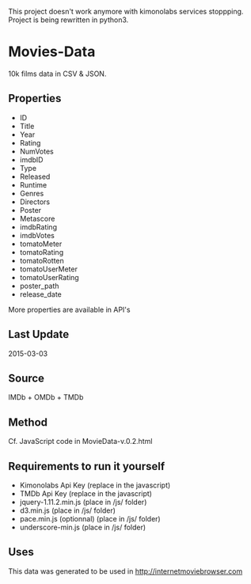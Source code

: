 This project doesn't work anymore with kimonolabs services stoppping.
Project is being rewritten in python3.

# Movies-Data
10k films data in CSV & JSON.

## Properties
- ID
- Title
- Year
- Rating
- NumVotes
- imdbID
- Type
- Released
- Runtime
- Genres
- Directors
- Poster
- Metascore
- imdbRating
- imdbVotes
- tomatoMeter
- tomatoRating
- tomatoRotten
- tomatoUserMeter
- tomatoUserRating
- poster_path
- release_date

More properties are available in API's

## Last Update
2015-03-03

## Source
IMDb + OMDb + TMDb

## Method
Cf. JavaScript code in MovieData-v.0.2.html

## Requirements to run it yourself

- Kimonolabs Api Key (replace in the javascript)
- TMDb Api Key (replace in the javascript)
- jquery-1.11.2.min.js (place in /js/ folder)
- d3.min.js (place in /js/ folder)
- pace.min.js (optionnal) (place in /js/ folder)
- underscore-min.js (place in /js/ folder)

## Uses
This data was generated to be used in http://internetmoviebrowser.com
